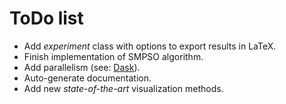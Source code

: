 # ToDo list

- Add _experiment_ class with options to export results in LaTeX.
- Finish implementation of SMPSO algorithm.
- Add parallelism (see: [Dask](https://dask.pydata.org/en/latest/)).
- Auto-generate documentation.
- Add new _state-of-the-art_ visualization methods. 